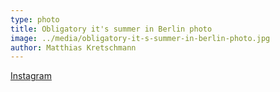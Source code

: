 ```yaml
---
type: photo
title: Obligatory it's summer in Berlin photo
image: ../media/obligatory-it-s-summer-in-berlin-photo.jpg
author: Matthias Kretschmann
---
```


[Instagram](https://instagram.com/p/1ikG3qtSkG/)